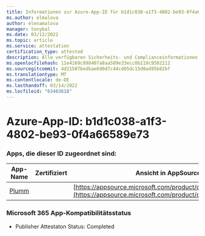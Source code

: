 ```yaml
---
title: Informationen zur Azure-App-ID für b1d1c038-a1f3-4802-be93-0f4a66589e73
ms.author: elmalova
author: elenamalova
manager: tonybal
ms.date: 03/12/2022
ms.topic: article
ms.service: attestation
certification_type: attested
description: Alle verfügbaren Sicherheits- und Complianceinformationen für b1d1c038-a1f3-4802-be93-0f4a66589e73.
ms.openlocfilehash: 11e4169c898407a8aa589e33ecc8b119c9502212
ms.sourcegitcommit: 4d215076edbae690d7c44cd05dc15d0a495b82bf
ms.translationtype: MT
ms.contentlocale: de-DE
ms.lasthandoff: 03/14/2022
ms.locfileid: "63463618"
---
```

# <a name="azure-app-id-b1d1c038-a1f3-4802-be93-0f4a66589e73"></a>Azure-App-ID: b1d1c038-a1f3-4802-be93-0f4a66589e73


### <a name="apps-associated-with-this-id"></a>Apps, die dieser ID zugeordnet sind:
| **App-Name** | **Zertifiziert** | **Ansicht in AppSource** |
|--------------|---------------|-----------------------|
| [Plumm](../forward/WA200003326) |  | [https://appsource.microsoft.com/product/office/WA200003326](https://appsource.microsoft.com/product/office/WA200003326) |

### <a name="microsoft-365-app-compliance-status"></a>Microsoft 365 App-Kompatibilitätsstatus
- Publisher Attestaton Status: Completed
